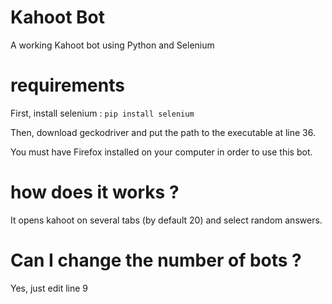 # Kahoot Bot
A working Kahoot bot using Python and Selenium

# requirements
First, install selenium :
`pip install selenium`

Then, download geckodriver and put the path to the executable at line 36.

You must have Firefox installed on your computer in order to use this bot.

# how does it works ?

It opens kahoot on several tabs (by default 20) and select random answers.

# Can I change the number of bots ?

Yes, just edit line 9
